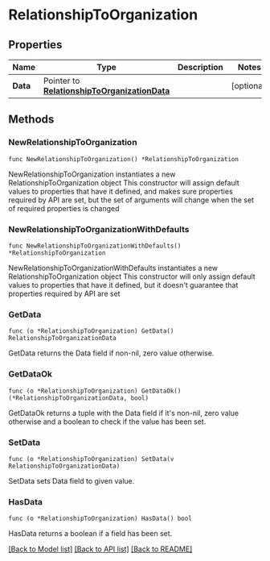 # RelationshipToOrganization

## Properties

Name | Type | Description | Notes
------------ | ------------- | ------------- | -------------
**Data** | Pointer to [**RelationshipToOrganizationData**](RelationshipToOrganizationData.md) |  | [optional] 

## Methods

### NewRelationshipToOrganization

`func NewRelationshipToOrganization() *RelationshipToOrganization`

NewRelationshipToOrganization instantiates a new RelationshipToOrganization object
This constructor will assign default values to properties that have it defined,
and makes sure properties required by API are set, but the set of arguments
will change when the set of required properties is changed

### NewRelationshipToOrganizationWithDefaults

`func NewRelationshipToOrganizationWithDefaults() *RelationshipToOrganization`

NewRelationshipToOrganizationWithDefaults instantiates a new RelationshipToOrganization object
This constructor will only assign default values to properties that have it defined,
but it doesn't guarantee that properties required by API are set

### GetData

`func (o *RelationshipToOrganization) GetData() RelationshipToOrganizationData`

GetData returns the Data field if non-nil, zero value otherwise.

### GetDataOk

`func (o *RelationshipToOrganization) GetDataOk() (*RelationshipToOrganizationData, bool)`

GetDataOk returns a tuple with the Data field if it's non-nil, zero value otherwise
and a boolean to check if the value has been set.

### SetData

`func (o *RelationshipToOrganization) SetData(v RelationshipToOrganizationData)`

SetData sets Data field to given value.

### HasData

`func (o *RelationshipToOrganization) HasData() bool`

HasData returns a boolean if a field has been set.


[[Back to Model list]](../README.md#documentation-for-models) [[Back to API list]](../README.md#documentation-for-api-endpoints) [[Back to README]](../README.md)



